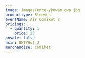 ```yaml
---
image: images/enrg-ykuwam_qwp.jpg
producttype: Sleeves
eventName: Air Comiket 2
pricings:
  - quantity: 1
    price: 25
onsale: false
asin: GHTYHot_J
merchandise: comiket
---
```

